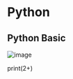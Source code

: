 # Python 

## Python Basic

![image](https://user-images.githubusercontent.com/106495355/208553821-a8fc30d6-6c35-4dda-b648-a4b7ff84babd.png)

print(2+)
